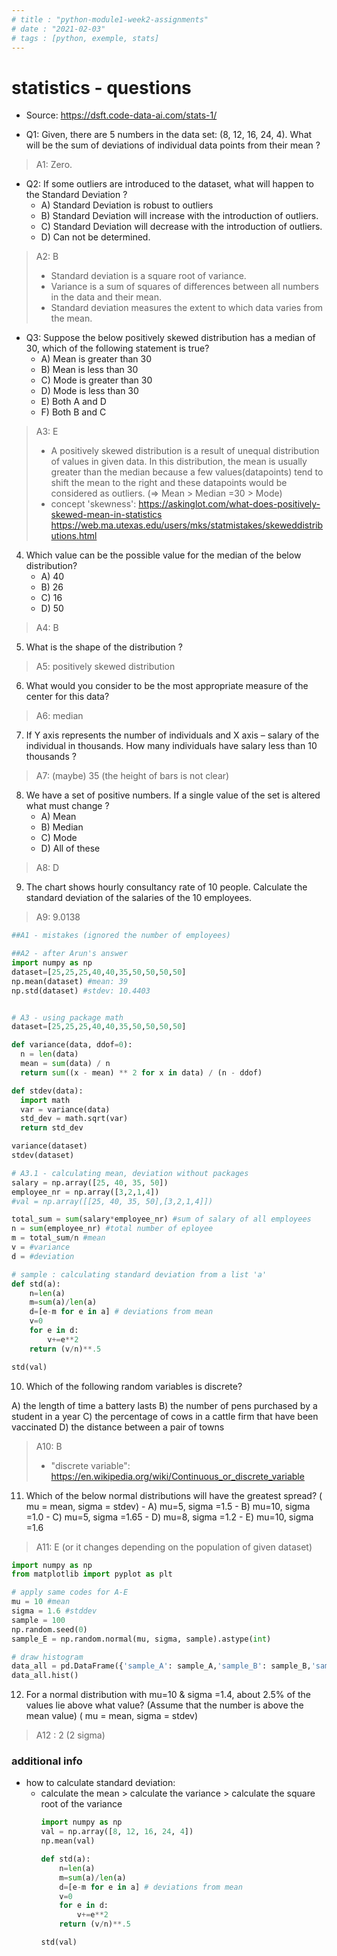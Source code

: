 ```yaml
---
# title : "python-module1-week2-assignments"
# date : "2021-02-03"
# tags : [python, exemple, stats]
---
```

# statistics - questions 
- Source: https://dsft.code-data-ai.com/stats-1/


- Q1: Given, there are 5 numbers in the data set: (8, 12, 16, 24, 4). What will be the sum of deviations of individual data points from their mean ?
> A1: Zero.

- Q2: If some outliers are introduced to the dataset, what will happen to the Standard Deviation ?  
  - A) Standard Deviation is robust to outliers 
  - B) Standard Deviation will increase with the introduction of outliers. 
  - C) Standard Deviation will decrease with the introduction of outliers. 
  - D) Can not be determined.  
> A2: B
> 
> - Standard deviation is a square root of variance.
> - Variance is a sum of squares of differences between all numbers in the data and their mean.
> - Standard deviation measures the extent to which data varies from the mean.


- Q3: Suppose the below positively skewed distribution has a median of 30, which of the following statement is true?
  - A) Mean is greater than 30
  - B) Mean is less than 30
  - C) Mode is greater than 30
  - D) Mode is less than 30
  - E) Both A and D
  - F) Both B and C

> A3: E
> - A positively skewed distribution is a result of unequal distribution of values in given data. In this distribution, the mean is usually greater than the median because a few values(datapoints) tend to shift the mean to the right and these datapoints would be considered as outliers. (=> Mean > Median =30 > Mode)
> - concept 'skewness': https://askinglot.com/what-does-positively-skewed-mean-in-statistics
> https://web.ma.utexas.edu/users/mks/statmistakes/skeweddistributions.html
> 


4. Which value can be the possible value for the median of the below distribution?
    - A) 40
    - B) 26
    - C) 16
    - D) 50
> A4: B


5. What is the shape of the distribution ?
> A5: positively skewed distribution


6. What would you consider to be the most appropriate measure of the center for this data?
> A6: median


7. If Y axis represents the number of individuals and X axis – salary of the individual in thousands. How many individuals have salary less than 10 thousands ?
> A7: (maybe) 35 (the height of bars is not clear)


8. We have a set of positive numbers. If a single value of the set is altered what must change ? 
    - A) Mean 
    - B) Median 
    - C) Mode 
    - D) All of these
> A8: D


9. The chart shows hourly consultancy rate of 10 people. Calculate the standard deviation of the salaries of the 10 employees.
> A9: 9.0138
> 
```python
##A1 - mistakes (ignored the number of employees)

##A2 - after Arun's answer
import numpy as np
dataset=[25,25,25,40,40,35,50,50,50,50]
np.mean(dataset) #mean: 39
np.std(dataset) #stdev: 10.4403


# A3 - using package math
dataset=[25,25,25,40,40,35,50,50,50,50]

def variance(data, ddof=0):
  n = len(data)
  mean = sum(data) / n
  return sum((x - mean) ** 2 for x in data) / (n - ddof)

def stdev(data):
  import math
  var = variance(data)
  std_dev = math.sqrt(var)
  return std_dev

variance(dataset)
stdev(dataset)

# A3.1 - calculating mean, deviation without packages
salary = np.array([25, 40, 35, 50])
employee_nr = np.array([3,2,1,4])
#val = np.array([[25, 40, 35, 50],[3,2,1,4]])

total_sum = sum(salary*employee_nr) #sum of salary of all employees
n = sum(employee_nr) #total number of eployee
m = total_sum/n #mean 
v = #variance
d = #deviation

# sample : calculating standard deviation from a list 'a'
def std(a): 
    n=len(a)
    m=sum(a)/len(a)
    d=[e-m for e in a] # deviations from mean
    v=0
    for e in d:
        v+=e**2
    return (v/n)**.5

std(val)

```


10.   Which of the following random variables is discrete?

A) the length of time a battery lasts
B) the number of pens purchased by a student in a year
C) the percentage of cows in a cattle firm that have been vaccinated
D) the distance between a pair of towns
> A10: B
> - "discrete variable": https://en.wikipedia.org/wiki/Continuous_or_discrete_variable


11.   Which of the below normal distributions will have the greatest spread? ( mu = mean, sigma = stdev)
     - A) mu=5,  sigma =1.5
     - B) mu=10, sigma =1.0
     - C) mu=5,  sigma =1.65
     - D) mu=8,  sigma =1.2
     - E) mu=10, sigma =1.6
> A11: E (or it changes depending on the population of given dataset)

```python
import numpy as np
from matplotlib import pyplot as plt 

# apply same codes for A-E
mu = 10 #mean
sigma = 1.6 #stddev
sample = 100
np.random.seed(0)
sample_E = np.random.normal(mu, sigma, sample).astype(int)

# draw histogram
data_all = pd.DataFrame({'sample_A': sample_A,'sample_B': sample_B,'sample_C': sample_C, 'sample_D': sample_D, 'sample_E': height_E})
data_all.hist()
```

12.  For a normal distribution with mu=10 & sigma =1.4, about 2.5% of the values lie above what value? (Assume that the number is above the mean value) ( mu = mean, sigma = stdev)
> A12 : 2 (2 sigma)


### additional info
- how to calculate standard deviation: 
  - calculate the mean > calculate the variance > calculate the square root of the variance
    ```python
    import numpy as np
    val = np.array([8, 12, 16, 24, 4])
    np.mean(val)

    def std(a): 
        n=len(a)
        m=sum(a)/len(a)
        d=[e-m for e in a] # deviations from mean
        v=0
        for e in d:
            v+=e**2
        return (v/n)**.5

    std(val)

    ```

